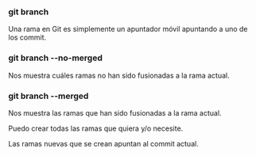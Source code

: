 ### git branch
Una rama en Git es simplemente un apuntador móvil apuntando a uno de los commit.

### git branch --no-merged
Nos muestra cuáles ramas no han sido fusionadas a la rama actual.

### git branch --merged
Nos muestra las ramas que han sido fusionadas a la rama actual.

Puedo crear todas las ramas que quiera y/o necesite.

Las ramas nuevas que se crean apuntan al commit actual. 
